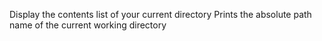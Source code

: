 Display the contents list of your current directory
Prints the absolute path name of the current working directory
